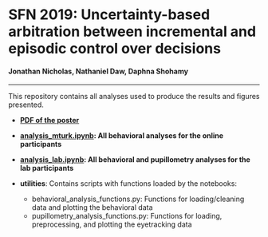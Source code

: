 # SFN 2019: Uncertainty-based arbitration between incremental and episodic control over decisions
#### Jonathan Nicholas, Nathaniel Daw, Daphna Shohamy
---

This repository contains all analyses used to produce the results and figures presented.

* **[PDF of the poster](https://github.com/boomsbloom/sfn2019/blob/master/sfn2019_poster.pdf)**

* **[analysis_mturk.ipynb](https://nbviewer.jupyter.org/github/boomsbloom/sfn2019/blob/master/analysis_mturk.ipynb): All behavioral analyses for the online participants**

* **[analysis_lab.ipynb](https://nbviewer.jupyter.org/github/boomsbloom/sfn2019/blob/master/analysis_lab.ipynb): All behavioral and pupillometry analyses for the lab participants**

* **utilities**: Contains scripts with functions loaded by the notebooks:
  * behavioral_analysis_functions.py: Functions for loading/cleaning data and plotting the behavioral data
  * pupillometry_analysis_functions.py: Functions for loading, preprocessing, and plotting the eyetracking data 
